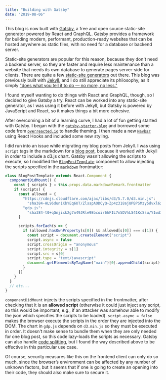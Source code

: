 ```yaml
---
title: "Building with Gatsby"
date: "2019-08-06"
---
```


This blog is now built with [Gatsby](https://www.gatsbyjs.org/), a free and open source static-site generator powered by React and GraphQL. Gatsby provides a framework for building modern, performant, production-ready websites that can be hosted anywhere as static files, with no need for a database or backend server.

Static-site generators are popular for this reason, because they don't need a backend server, so they are faster and require less maintenance than a website that needs its own database to generate pages server-side for clients. There are quite a few [static-site generators](https://staticsitegenerators.net/) out there. This blog was previously built with [Jekyll](https://jekyllrb.com/), and I do still appreciate its philosophy, as it simply ["does what you tell it to do — no more, no less."](https://github.com/jekyll/jekyll#philosophy)

I found myself wanting to do things with React and GraphQL, though, so I decided to give Gatsby a try. React can be worked into any static-site generator, as I was using it before with Jekyll, but Gatsby is powered by JavaScript and React, so it makes things a bit more cohesive.

After overcoming a bit of a learning curve, I had a lot of fun getting started with Gatsby. I began with the [`gatsby-starter-blog`](https://github.com/gatsbyjs/gatsby-starter-blog) and borrowed some code from [`overreacted.io`](https://github.com/gaearon/overreacted.io) to handle theming.  I then made a new [`Navbar`](https://github.com/tmshkr/gatsby-blog/blob/master/src/components/Navbar.js) using React Hooks and included some new styling.

I did run into an issue while migrating my blog posts from Jekyll. I was using `script` tags in the markdown for a [blog post](/blog/data-visualization/), because it worked with Jekyll in order to include a d3.js chart. Gatsby wasn't allowing the scripts to execute, so I modified the [`BlogPostTemplate`](https://github.com/tmshkr/gatsby-blog/blob/master/src/templates/blog-post.js) component to allow injecting the scripts specified in the [`markdown`](https://github.com/tmshkr/gatsby-blog/blob/master/content/blog/data-visualization/index.md) frontmatter:

```javascript
class BlogPostTemplate extends React.Component {
  componentDidMount() {
    const { scripts } = this.props.data.markdownRemark.frontmatter
    if (scripts) {
      const allowed = {
        "https://cdnjs.cloudflare.com/ajax/libs/d3/5.7.0/d3.min.js":
          "sha384-HL96dun1KbYEq6UT/ZlsspAODCyQ+Zp4z318ajUPBPSMzy5dvxl6ziwmnil8/Cpd",
        "gdp.js":
          "sha384-t0+qGnjixk2g7n49JRle9Ebcoir6hFIL7n5DVhLS41KcSsu/Y1wdILbHSGuOU4fD",
      }

      scripts.forEach(s => {
        if (allowed.hasOwnProperty(s[0]) && allowed[s[0]] === s[1]) {
          const script = document.createElement("script")
          script.async = false
          script.crossOrigin = "anonymous"
          script.integrity = s[1]
          script.src = s[0]
          script.type = "text/javascript"
          document.getElementsByTagName("main")[0].appendChild(script)
        }
      })
    }
  }
  // etc...
}
```

`componentDidMount` injects the scripts specified in the frontmatter, after checking that it is an __allowed script__ (otherwise it could just inject any script, so this would be important, e.g., if an attacker was somehow able to modify the json which specifies the scripts to be loaded). `script.async = false` makes the browser execute the scripts in the order they are injected into the DOM. The chart in `gdp.js` depends on `d3.min.js` so they must be executed in order. It doesn't make sense to bundle them when they are only needed for one blog post, so this code lazy-loads the scripts as necessary. Gatsby can also handle [code splitting](https://www.gatsbyjs.org/docs/how-code-splitting-works/), but I found the way described above to be effective in this particular use case.

Of course, security measures like this on the frontend client can only do so much, since the browser’s environment can be affected by any number of unknown factors, but it seems that if one is going to create an opening into their code, they should also make sure to secure it.

